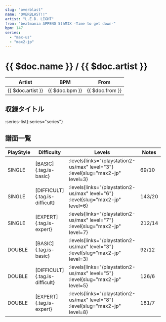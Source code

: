```yaml
---
slug: "overblast"
name: "OVERBLAST!!"
artist: "L.E.D. LIGHT"
from: "beatmania APPEND 5thMIX -Time to get down-"
bpm: 147
series:
  - "max-us"
  - "max2-jp"
---
```


# {{ $doc.name }} / {{ $doc.artist }}

|Artist|BPM|From|
|------|---|----|
|{{ $doc.artist }}|{{ $doc.bpm }}|{{ $doc.from }}|

## 収録タイトル

:series-list{:series="series"}

## 譜面一覧

|PlayStyle|Difficulty|Levels|Notes|Movie|
|---------|----------|------|-----|-----|
|SINGLE|[BASIC]{.tag.is-basic}| :levels{links="/playstation2-us/max" level="3"} :level{slug="max2-jp" level=3}|69/10||
|SINGLE|[DIFFICULT]{.tag.is-difficult}| :levels{links="/playstation2-us/max" level="6"} :level{slug="max2-jp" level=6}|143/20||
|SINGLE|[EXPERT]{.tag.is-expert}| :levels{links="/playstation2-us/max" level="7"} :level{slug="max2-jp" level=7}|212/14||
|DOUBLE|[BASIC]{.tag.is-basic}| :levels{links="/playstation2-us/max" level="3"} :level{slug="max2-jp" level=3}|92/12||
|DOUBLE|[DIFFICULT]{.tag.is-difficult}| :levels{links="/playstation2-us/max" level="5"} :level{slug="max2-jp" level=5}|126/6||
|DOUBLE|[EXPERT]{.tag.is-expert}| :levels{links="/playstation2-us/max" level="8"} :level{slug="max2-jp" level=8}|181/7||
